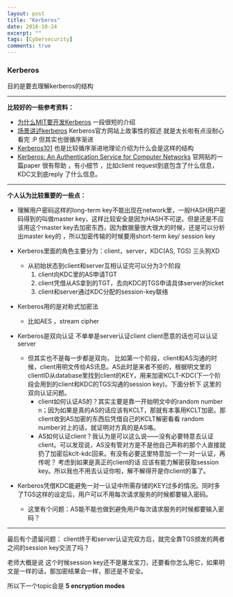 ```yaml
---
layout: post
title: "Kerberos"
date: 2016-10-24
excerpt: ""
tags: [Cybersecurity]
comments: true
---
```

### Kerberos  

目的是要去理解kerberos的结构  

---

**比较好的一些参考资料：** 

- [为什么MIT要开发Kerberos](http://web.mit.edu/kerberos/#what_is) 一段很短的介绍   
- [场景讲述kerberos](http://web.mit.edu/kerberos/dialogue.html) Kerberos官方网站上故事性的叙述 就是太长啦有点没耐心看完  :P  但其实也很循序渐进
- [Kerberos101](https://www.microsoft.com/taiwan/technet/columns/profwin/kerberos101.mspx#EKG) 也是比较循序渐进地理论介绍为什么会是这样的结构  
- [Kerberos: An Authentication Service for Computer Networks](http://gost.isi.edu/publications/kerberos-neuman-tso.html) 官网贴的一篇paper 很有帮助 ，有小细节  ，比如client request到底包含了什么信息，KDC又到底reply 了什么信息。
  ​

---

**个人认为比较重要的一些点：**

- 理解用户密码这样的long-term key不能出现在network里，一般HASH用户密码得到的叫做master key，这样比较安全是因为HASH不可逆。但是还是不应该用这个master key去加密东西，因为数据量很大很大的时候，还是可以分析出master key的 ，所以加密传输的时候要用short-term key/ session key    

- Kerberos里面的角色主要分为：client，server，KDC(AS, TGS)  三头狗XD  
  - 从初始状态到client和server互相认证完可以分为3个阶段  
    1. client向KDC里的AS申请TGT  
    2. client凭借从AS拿到的TGT，去向KDC的TGS申请具体server的ticket  
    3. client和server通过KDC分配的session-key联络  

- Kerberos用的是对称式加密法  
  - 比如AES  ，stream cipher
- Kerberos是双向认证 不单单是server认证client client愿意的话也可以认证server  
  - 但其实也不是每一步都是双向， 比如第一个阶段，client和AS沟通的时候，client用明文传给AS讯息。AS此时是来者不拒的，根据明文里的clientID从database里找到client的KEY，用来加密KCLT-KDC(下一个阶段会用到的client和KDC的TGS沟通的session key)。下面分析下 这里的双向认证问题。  
    - client如何认证AS的？其实主要是靠一开始明文中的random number n；因为如果是真的AS的话应该有KCLT，那就有本事用KCLT加密。那client收到AS加密的东西后凭借自己的KCLT解密看看 random number对上的话，就证明对方真的是AS咯。  
    - AS如何认证client？我认为是可以这么说——没有必要特意去认证client。可以发现说，AS没有管对方是不是他自己声称的那个人直接就扔了加密后kclt-kdc回来。有没有必要这里特意加一个一对一认证，再传呢？ 考虑到如果是真正的client的话 应该有能力解密获取session key。所以我也不用去认证你啦，解不解得开是你client的事了。  
- Kerberos凭借KDC能避免一对一认证中所需存储的KEY过多的情况。同时多了TGS这样的设定后，用户可以不用每次请求服务的时候都要输入密码。
  - 这里有个问题：AS能不能也做到避免用户每次请求服务的时候都要输入密码？

---

最后有个遗留问题：  client终于和server认证完双方后，就完全靠TGS颁发的两者之间的session key交流了吗？  

老师大概是说 这个时候session key还不是屠龙宝刀，还要看你怎么用它，如果明文是一样的话，那加密结果会一样，那还是不安全。  

所以下一个topic会是 **5 encryption modes**